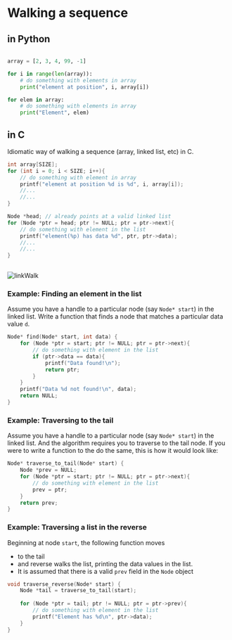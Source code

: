 # Walking a sequence

## in Python

```python

array = [2, 3, 4, 99, -1]

for i in range(len(array)): 
	# do something with elements in array
	print("element at position", i, array[i])

for elem in array: 
	# do something with elements in array
	print("Element", elem) 

```

## in C 

Idiomatic way of walking a sequence (array, linked list, etc) in C. 

```c
int array[SIZE]; 
for (int i = 0; i < SIZE; i++){ 
	// do something with element in array
	printf("element at position %d is %d", i, array[i]);
	//...
	//... 
} 

Node *head; // already points at a valid linked list 
for (Node *ptr = head; ptr != NULL; ptr = ptr->next){ 
	// do something with element in the list 
	printf("element(%p) has data %d", ptr, ptr->data);
	//...
	//...
}
 
```

![linkWalk](http://j.mp/linkWalk)

### Example: Finding an element in the list  

Assume you have a handle to a particular node (say `Node* start`) in the linked list. Write a function that finds a node that matches a particular data value `d`. 

```c
Node* find(Node* start, int data) { 
	for (Node *ptr = start; ptr != NULL; ptr = ptr->next){ 
		// do something with element in the list 
		if (ptr->data == data){
			printf("Data found!\n"); 
			return ptr;  
		}
	}
	printf("Data %d not found!\n", data); 
	return NULL;
}
```

### Example: Traversing to the tail 

Assume you have a handle to a particular node (say `Node* start`) in the linked list. And the algorithm requires you to traverse to the tail node. If you were to write a function to the do the same,  this is how it would look like: 

```c
Node* traverse_to_tail(Node* start) { 
	Node *prev = NULL;
	for (Node *ptr = start; ptr != NULL; ptr = ptr->next){ 
		// do something with element in the list 
		prev = ptr; 
	}
	return prev; 
}
```

### Example: Traversing a list in the reverse 

Beginning at node `start`, the following function moves     
  - to the tail 
  - and reverse walks the list, printing the data values in the list. 
  - It is assumed that there is a valid `prev` field in the `Node` object

```c
void traverse_reverse(Node* start) {
	Node *tail = traverse_to_tail(start);
	
	for (Node *ptr = tail; ptr != NULL; ptr = ptr->prev){ 
		// do something with element in the list 
		printf("Element has %d\n", ptr->data);  
	} 
}
```


